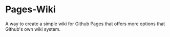 # Pages-Wiki
A way to create a simple wiki for Github Pages that offers more options that Github's own wiki system.
